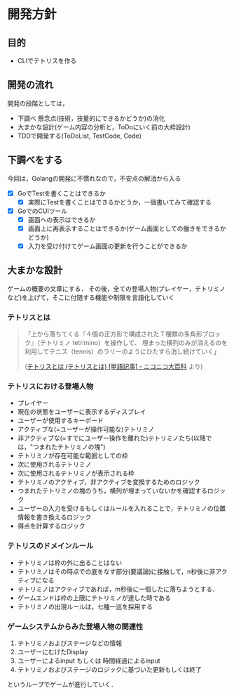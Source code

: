 # 開発方針

## 目的

- CLIでテトリスを作る

## 開発の流れ

開発の段階としては，
- 下調べ 懸念点(技術，技量的にできるかどうか)の消化
- 大まかな設計(ゲーム内容の分析と，ToDoにいく前の大枠設計)
- TDDで開発する(ToDoList, TestCode, Code)

## 下調べをする

今回は，Golangの開発に不慣れなので，不安点の解消から入る

- [x] GoでTestを書くことはできるか
    - [x] 実際にTestを書くことはできるかどうか，一個書いてみて確認する
- [x] GoでのCUIツール
    - [x] 画面への表示はできるか
    - [x] 画面上に再表示することはできるか(ゲーム画面としての働きをできるかどうか)
    - [x] 入力を受け付けてゲーム画面の更新を行うことができるか

## 大まかな設計

ゲームの概要の文章にする．
その後，全ての登場人物(プレイヤー，テトリミノなど)を上げて，そこに付随する機能や制限を言語化していく

### テトリスとは

> 「上から落ちてくる『４個の正方形で構成された７種類の多角形ブロック』（テトリミノ tetrimino）を操作して、
> 埋まった横列のみが消えるのを利用してテニス（tennis）のラリーのようにひたすら消し続けていく」
>
> ([テトリスとは (テトリスとは) \[単語記事\] - ニコニコ大百科](https://dic.nicovideo.jp/a/テトリス) より)

### テトリスにおける登場人物

- プレイヤー
- 現在の状態をユーザーに表示するディスプレイ
- ユーザーが使用するキーボード
- アクティブな(=ユーザーが操作可能な)テトリミノ
- 非アクティブな(=すでにユーザー操作を離れた)テトリミノたち(以降では，"つまれたテトリミノの塊")
- テトリミノが存在可能な範囲としての枠
- 次に使用されるテトリミノ
- 次に使用されるテトリミノが表示される枠
- テトリミノのアクティブ，非アクティブを変換するためのロジック
- つまれたテトリミノの塊のうち，横列が埋まっていないかを確認するロジック
- ユーザーの入力を受けるもしくはルールを入れることで，テトリミノの位置情報を書き換えるロジック
- 得点を計算するロジック

### テトリスのドメインルール

- テトリミノは枠の外に出ることはない
- テトリミノはその時点での底をなす部分(要議論)に接触して，n秒後に非アクティブになる
- テトリミノはアクティブであれば，m秒後に一個したに落ちようとする．
- ゲームエンドは枠の上限にテトリミノが達した時である
- テトリミノの出現ルールは，七種一巡を採用する

### ゲームシステムからみた登場人物の関連性

1. テトリミノおよびステージなどの情報
2. ユーザーにむけたDisplay
3. ユーザーによるinput もしくは 時間経過によるinput
4. テトリミノおよびステージのロジックに基づいた更新もしくは終了

というループでゲームが進行していく．
